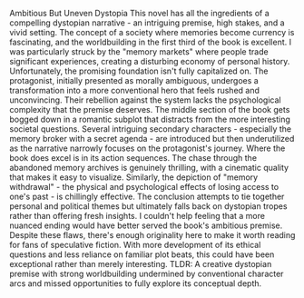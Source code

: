 Ambitious But Uneven Dystopia
This novel has all the ingredients of a compelling dystopian narrative - an intriguing premise, high stakes, and a vivid setting. The concept of a society where memories become currency is fascinating, and the worldbuilding in the first third of the book is excellent. I was particularly struck by the "memory markets" where people trade significant experiences, creating a disturbing economy of personal history.
Unfortunately, the promising foundation isn't fully capitalized on. The protagonist, initially presented as morally ambiguous, undergoes a transformation into a more conventional hero that feels rushed and unconvincing. Their rebellion against the system lacks the psychological complexity that the premise deserves.
The middle section of the book gets bogged down in a romantic subplot that distracts from the more interesting societal questions. Several intriguing secondary characters - especially the memory broker with a secret agenda - are introduced but then underutilized as the narrative narrowly focuses on the protagonist's journey.
Where the book does excel is in its action sequences. The chase through the abandoned memory archives is genuinely thrilling, with a cinematic quality that makes it easy to visualize. Similarly, the depiction of "memory withdrawal" - the physical and psychological effects of losing access to one's past - is chillingly effective.
The conclusion attempts to tie together personal and political themes but ultimately falls back on dystopian tropes rather than offering fresh insights. I couldn't help feeling that a more nuanced ending would have better served the book's ambitious premise.
Despite these flaws, there's enough originality here to make it worth reading for fans of speculative fiction. With more development of its ethical questions and less reliance on familiar plot beats, this could have been exceptional rather than merely interesting.
TLDR: A creative dystopian premise with strong worldbuilding undermined by conventional character arcs and missed opportunities to fully explore its conceptual depth.